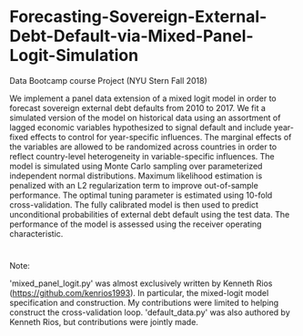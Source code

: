 # Forecasting-Sovereign-External-Debt-Default-via-Mixed-Panel-Logit-Simulation
Data Bootcamp course Project (NYU Stern Fall 2018)

We implement a panel data extension of a mixed logit model in order to forecast
sovereign external debt defaults from 2010 to 2017. We fit a simulated version of the
model on historical data using an assortment of lagged economic variables hypothesized
to signal default and include year-fixed effects to control for year-specific influences.
The marginal effects of the variables are allowed to be randomized across countries in
order to reflect country-level heterogeneity in variable-specific influences. The model is
simulated using Monte Carlo sampling over parameterized independent normal distributions. 
Maximum likelihood estimation is penalized with an L2 regularization term
to improve out-of-sample performance. The optimal tuning parameter is estimated
using 10-fold cross-validation. The fully calibrated model is then used to predict unconditional 
probabilities of external debt default using the test data. The performance
of the model is assessed using the receiver operating characteristic.

#
Note:

'mixed_panel_logit.py' was almost exclusively written by Kenneth Rios (https://github.com/kenrios1993). In particular, the mixed-logit model specification and construction. My contributions were limited to helping construct the cross-validation loop. 'default_data.py' was also authored by Kenneth Rios, but contributions were jointly made.
